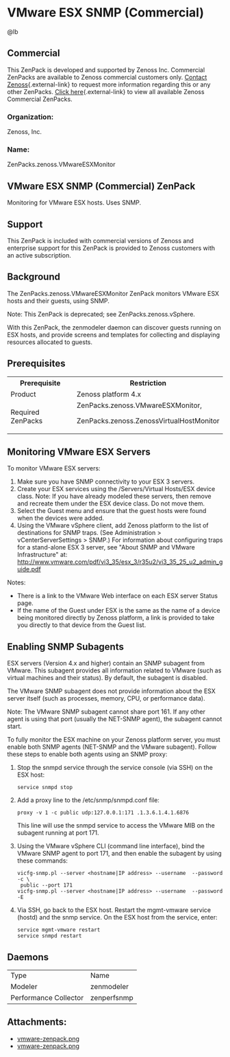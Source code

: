 # VMware ESX SNMP (Commercial)

@lb[](img/zenpack-vmware-zenpack.png)

## Commercial

This ZenPack is developed and supported by Zenoss Inc. Commercial
ZenPacks are available to Zenoss commercial customers only. [Contact Zenoss](https://tryit.zenoss.com/zenpack-contact){.external-link} to
request more information regarding this or any other ZenPacks. [Click here](https://zenoss.com/product/zenpacks?f%5B0%5D=im_field_zenpack_category:1046){.external-link} to
view all available Zenoss Commercial ZenPacks.

### Organization:

Zenoss, Inc.

### Name:

ZenPacks.zenoss.VMwareESXMonitor

## VMware ESX SNMP (Commercial) ZenPack

Monitoring for VMware ESX hosts. Uses SNMP.

## Support

This ZenPack is included with commercial versions of Zenoss and
enterprise support for this ZenPack is provided to Zenoss customers with
an active subscription.

## Background

The ZenPacks.zenoss.VMwareESXMonitor ZenPack monitors VMware ESX hosts
and their guests, using SNMP.

Note: This ZenPack is deprecated; see ZenPacks.zenoss.vSphere.

With this ZenPack, the zenmodeler daemon can discover guests running on
ESX hosts, and provide screens and templates for collecting and
displaying resources allocated to guests.

## Prerequisites

<table>
<colgroup>
<col />
<col />
</colgroup>
<tbody>
<tr markdown="1">
<th width="50%">Prerequisite</th>
<th width="50%">Restriction</th>
</tr>

<tr markdown="1">
<td>Product</td>
<td>Zenoss platform 4.x</td>
</tr>
<tr markdown="1">
<td>Required ZenPacks</td>
<td>ZenPacks.zenoss.VMwareESXMonitor,
<p>ZenPacks.zenoss.ZenossVirtualHostMonitor</p></td>
</tr>
</tbody>
</table>

## Monitoring VMware ESX Servers

To monitor VMware ESX servers:

1.  Make sure you have SNMP connectivity to your ESX 3 servers.
2.  Create your ESX services using the /Servers/Virtual Hosts/ESX device
    class. Note: If you have already modeled these servers, then remove
    and recreate them under the ESX device class. Do not move them.
3.  Select the Guest menu and ensure that the guest hosts were found
    when the devices were added.
4.  Using the VMware vSphere client, add Zenoss platform to the list of
    destinations for SNMP traps. (See Administration &gt;
    vCenterServerSettings &gt; SNMP.) For information about configuring
    traps for a stand-alone ESX 3 server, see "About SNMP and VMware
    Infrastructure" at:
    <http://www.vmware.com/pdf/vi3_35/esx_3/r35u2/vi3_35_25_u2_admin_guide.pdf>

Notes:

-   There is a link to the VMware Web interface on each ESX server
    Status page.
-   If the name of the Guest under ESX is the same as the name of a
    device being monitored directly by Zenoss platform, a link is
    provided to take you directly to that device from the Guest list.

## Enabling SNMP Subagents

ESX servers (Version 4.x and higher) contain an SNMP subagent from
VMware. This subagent provides all information related to VMware (such
as virtual machines and their status). By default, the subagent is
disabled.

The VMware SNMP subagent does not provide information about the ESX
server itself (such as processes, memory, CPU, or performance data).

Note: The VMware SNMP subagent cannot share port 161. If any other agent
is using that port (usually the NET-SNMP agent), the subagent cannot
start.

To fully monitor the ESX machine on your Zenoss platform server, you
must enable both SNMP agents (NET-SNMP and the VMware subagent). Follow
these steps to enable both agents using an SNMP proxy:

1.  Stop the snmpd service through the service console (via SSH) on the
    ESX host:

        service snmpd stop

2.  Add a proxy line to the /etc/snmp/snmpd.conf file:

        proxy -v 1 -c public udp:127.0.0.1:171 .1.3.6.1.4.1.6876

    This line will use the snmpd service to access the VMware MIB on the
    subagent running at port 171.

3.  Using the VMware vSphere CLI (command line interface), bind the
    VMware SNMP agent to port 171, and then enable the subagent by using
    these commands:

        vicfg-snmp.pl --server <hostname|IP address> --username  --password  -c \
         public --port 171
        vicfg-snmp.pl --server <hostname|IP address> --username  --password  -E

4.  Via SSH, go back to the ESX host. Restart the mgmt-vmware service
    (hostd) and the snmp service. On the ESX host from the service,
    enter:

        service mgmt-vmware restart
        service snmpd restart

## Daemons

|                       |             |
|-----------------------|-------------|
| Type                  | Name        |
| Modeler               | zenmodeler  |
| Performance Collector | zenperfsnmp |

## Attachments:

-   [vmware-zenpack.png](img/zenpack-vmware-zenpack.png)
-   [vmware-zenpack.png](img/zenpack-vmware-zenpack.png)

